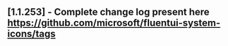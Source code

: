 ## [1.1.253] - Complete change log present here https://github.com/microsoft/fluentui-system-icons/tags